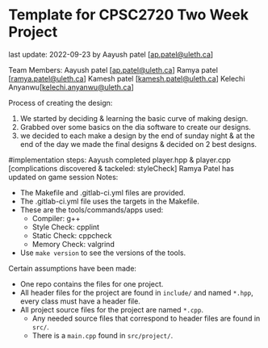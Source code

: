 # Template for CPSC2720 Two Week Project

last update:  2022-09-23 by Aayush patel [ap.patel@uleth.ca]

Team  Members: Aayush patel [ap.patel@uleth.ca]
               Ramya patel [ramya.patel@uleth.ca]
               Kamesh patel [kamesh.patel@uleth.ca]
               Kelechi Anyanwu[kelechi.anyanwu@uleth.ca]

Process of  creating the design: 
 1.  We started by deciding & learning the basic curve of making design. 
 2. Grabbed over some basics on the dia software to create our designs.
 3. we decided to each make a design by the end of sunday night & at the end of the day we made the  final designs & decided on 2 best designs.

#implementation steps:
 Aayush completed player.hpp & player.cpp [complications discovered & tackeled: styleCheck]
Ramya Patel has updated on game session
Notes:

* The Makefile and .gitlab-ci.yml files are provided.
* The .gitlab-ci.yml file uses the targets in the Makefile.
* These are the tools/commands/apps used:
  * Compiler: g++ 
  * Style Check: cpplint
  * Static Check: cppcheck
  * Memory Check: valgrind
* Use `make version` to see the versions of the tools.

Certain assumptions have been made:
* One repo contains the files for one project.
* All header files for the project are found in <code>include/</code> and named <code>*.hpp</code>, every class must have a header file.
* All project source files for the project are named <code>*.cpp</code>.
  * Any needed source files that correspond to header files are found in <code>src/</code>.
  * There is a <code>main.cpp</code> found in <code>src/project/</code>.
